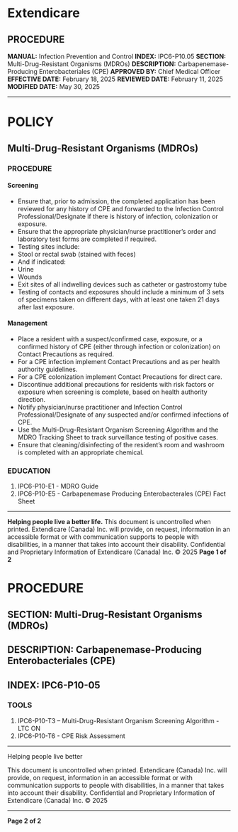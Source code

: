 # Extendicare

## PROCEDURE

**MANUAL:** Infection Prevention and Control
**INDEX:** IPC6-P10.05
**SECTION:** Multi-Drug-Resistant Organisms (MDROs)
**DESCRIPTION:** Carbapenemase-Producing Enterobacteriales (CPE)
**APPROVED BY:** Chief Medical Officer
**EFFECTIVE DATE:** February 18, 2025
**REVIEWED DATE:** February 11, 2025
**MODIFIED DATE:** May 30, 2025

----

# POLICY

## Multi-Drug-Resistant Organisms (MDROs)

### PROCEDURE

#### Screening
- Ensure that, prior to admission, the completed application has been reviewed for any history of CPE and forwarded to the Infection Control Professional/Designate if there is history of infection, colonization or exposure.
- Ensure that the appropriate physician/nurse practitioner’s order and laboratory test forms are completed if required.
- Testing sites include:
- Stool or rectal swab (stained with feces)
- And if indicated:
- Urine
- Wounds
- Exit sites of all indwelling devices such as catheter or gastrostomy tube
- Testing of contacts and exposures should include a minimum of 3 sets of specimens taken on different days, with at least one taken 21 days after last exposure.

#### Management
- Place a resident with a suspect/confirmed case, exposure, or a confirmed history of CPE (either through infection or colonization) on Contact Precautions as required.
- For a CPE infection implement Contact Precautions and as per health authority guidelines.
- For a CPE colonization implement Contact Precautions for direct care.
- Discontinue additional precautions for residents with risk factors or exposure when screening is complete, based on health authority direction.
- Notify physician/nurse practitioner and Infection Control Professional/Designate of any suspected and/or confirmed infections of CPE.
- Use the Multi-Drug-Resistant Organism Screening Algorithm and the MDRO Tracking Sheet to track surveillance testing of positive cases.
- Ensure that cleaning/disinfecting of the resident’s room and washroom is completed with an appropriate chemical.

### EDUCATION
1. IPC6-P10-E1 - MDRO Guide
2. IPC6-P10-E5 - Carbapenemase Producing Enterobacterales (CPE) Fact Sheet

----

**Helping people live a better life.**
This document is uncontrolled when printed.
Extendicare (Canada) Inc. will provide, on request, information in an accessible format or with communication supports to people with disabilities, in a manner that takes into account their disability. Confidential and Proprietary Information of Extendicare (Canada) Inc. © 2025
**Page 1 of 2**

# PROCEDURE

## SECTION: Multi-Drug-Resistant Organisms (MDROs)

## DESCRIPTION: Carbapenemase-Producing Enterobacteriales (CPE)

## INDEX: IPC6-P10-05

### TOOLS
1. IPC6-P10-T3 – Multi-Drug-Resistant Organism Screening Algorithm - LTC ON
2. IPC6-P10-T6 - CPE Risk Assessment

----

Helping people live better

This document is uncontrolled when printed. Extendicare (Canada) Inc. will provide, on request, information in an accessible format or with communication supports to people with disabilities, in a manner that takes into account their disability. Confidential and Proprietary Information of Extendicare (Canada) Inc. © 2025

----

**Page 2 of 2**